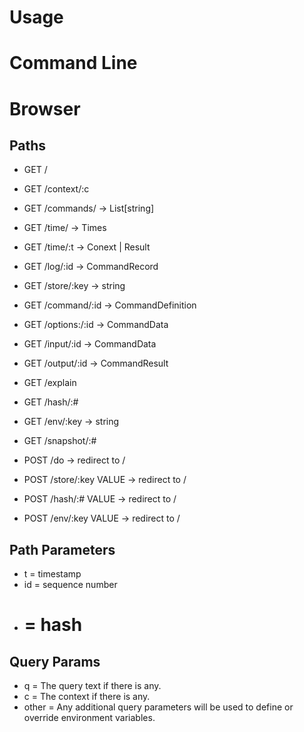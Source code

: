 # Usage

# Command Line

# Browser

## Paths
- GET /
- GET /context/:c
- GET /commands/ -> List[string]
- GET /time/ -> Times
- GET /time/:t -> Conext | Result
- GET /log/:id -> CommandRecord
- GET /store/:key -> string
- GET /command/:id -> CommandDefinition
- GET /options:/:id -> CommandData
- GET /input/:id -> CommandData
- GET /output/:id -> CommandResult
- GET /explain
- GET /hash/:#
- GET /env/:key -> string
- GET /snapshot/:#

- POST /do -> redirect to /
- POST /store/:key VALUE -> redirect to /
- POST /hash/:# VALUE -> redirect to /
- POST /env/:key VALUE -> redirect to /

## Path Parameters
- t = timestamp
- id = sequence number
- # = hash

## Query Params
- q = The query text if there is any.
- c = The context if there is any.
- other = Any additional query parameters will be used to define or override environment variables.